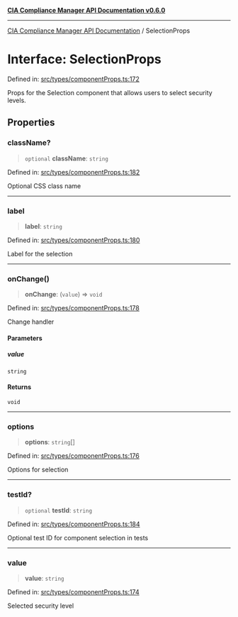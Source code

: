 [**CIA Compliance Manager API Documentation v0.6.0**](../README.md)

***

[CIA Compliance Manager API Documentation](../globals.md) / SelectionProps

# Interface: SelectionProps

Defined in: [src/types/componentProps.ts:172](https://github.com/Hack23/cia-compliance-manager/blob/main/src/types/componentProps.ts#L172)

Props for the Selection component that allows users to select security levels.

## Properties

### className?

> `optional` **className**: `string`

Defined in: [src/types/componentProps.ts:182](https://github.com/Hack23/cia-compliance-manager/blob/main/src/types/componentProps.ts#L182)

Optional CSS class name

***

### label

> **label**: `string`

Defined in: [src/types/componentProps.ts:180](https://github.com/Hack23/cia-compliance-manager/blob/main/src/types/componentProps.ts#L180)

Label for the selection

***

### onChange()

> **onChange**: (`value`) => `void`

Defined in: [src/types/componentProps.ts:178](https://github.com/Hack23/cia-compliance-manager/blob/main/src/types/componentProps.ts#L178)

Change handler

#### Parameters

##### value

`string`

#### Returns

`void`

***

### options

> **options**: `string`[]

Defined in: [src/types/componentProps.ts:176](https://github.com/Hack23/cia-compliance-manager/blob/main/src/types/componentProps.ts#L176)

Options for selection

***

### testId?

> `optional` **testId**: `string`

Defined in: [src/types/componentProps.ts:184](https://github.com/Hack23/cia-compliance-manager/blob/main/src/types/componentProps.ts#L184)

Optional test ID for component selection in tests

***

### value

> **value**: `string`

Defined in: [src/types/componentProps.ts:174](https://github.com/Hack23/cia-compliance-manager/blob/main/src/types/componentProps.ts#L174)

Selected security level
